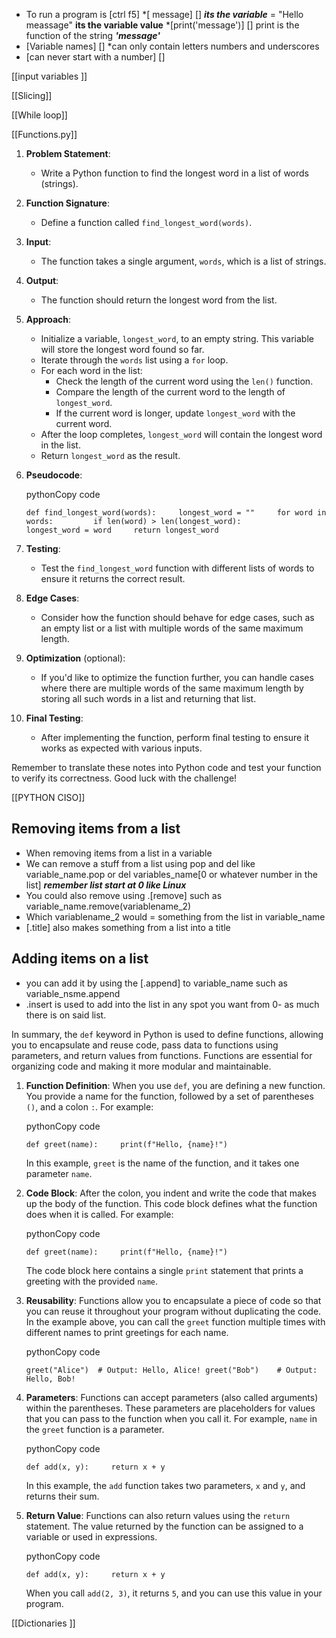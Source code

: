 * To run a program is [ctrl f5]
*[ message] [] ***its the variable*** = "Hello meassage" **its the variable value**
*[print('message')] [] print is the function of the string ***'message'***  
* [Variable names] [] *can only contain letters numbers and underscores 
* [can never start with a number] [] 

[[input variables ]]

[[Slicing]] 

[[While loop]]

[[Functions.py]]


1. **Problem Statement**:
    
    - Write a Python function to find the longest word in a list of words (strings).
2. **Function Signature**:
    
    - Define a function called `find_longest_word(words)`.
3. **Input**:
    
    - The function takes a single argument, `words`, which is a list of strings.
4. **Output**:
    
    - The function should return the longest word from the list.
5. **Approach**:
    
    - Initialize a variable, `longest_word`, to an empty string. This variable will store the longest word found so far.
    - Iterate through the `words` list using a `for` loop.
    - For each word in the list:
        - Check the length of the current word using the `len()` function.
        - Compare the length of the current word to the length of `longest_word`.
        - If the current word is longer, update `longest_word` with the current word.
    - After the loop completes, `longest_word` will contain the longest word in the list.
    - Return `longest_word` as the result.
6. **Pseudocode**:
    
    pythonCopy code
    
    `def find_longest_word(words):     longest_word = ""     for word in words:         if len(word) > len(longest_word):             longest_word = word     return longest_word`
    
7. **Testing**:
    
    - Test the `find_longest_word` function with different lists of words to ensure it returns the correct result.
8. **Edge Cases**:
    
    - Consider how the function should behave for edge cases, such as an empty list or a list with multiple words of the same maximum length.
9. **Optimization** (optional):
    
    - If you'd like to optimize the function further, you can handle cases where there are multiple words of the same maximum length by storing all such words in a list and returning that list.
10. **Final Testing**:
    
    - After implementing the function, perform final testing to ensure it works as expected with various inputs.

Remember to translate these notes into Python code and test your function to verify its correctness. Good luck with the challenge!

[[PYTHON CISO]]
## Removing items from a list 
- When removing items from a list in a variable 
- We can remove a stuff from a list using pop and del like variable_name.pop or del  variables_name[0 or whatever number in the list] ***remember list start at 0 like Linux***
- You could also remove using .[remove]  such as variable_name.remove(variablename_2)
- Which variablename_2 would = something  from the list in variable_name
- [.title] also makes something from a list into a title

## Adding items on a list
* you can add it by using the [.append] to variable_name such as variable_nsme.append
* .insert is used to add into the list in any spot you want from 0- as much there is on said list. 


In summary, the `def` keyword in Python is used to define functions, allowing you to encapsulate and reuse code, pass data to functions using parameters, and return values from functions. Functions are essential for organizing code and making it more modular and maintainable.

1. **Function Definition**: When you use `def`, you are defining a new function. You provide a name for the function, followed by a set of parentheses `()`, and a colon `:`. For example:
    
    pythonCopy code
    
    `def greet(name):     print(f"Hello, {name}!")`
    
    In this example, `greet` is the name of the function, and it takes one parameter `name`.
    
2. **Code Block**: After the colon, you indent and write the code that makes up the body of the function. This code block defines what the function does when it is called. For example:
    
    pythonCopy code
    
    `def greet(name):     print(f"Hello, {name}!")`
    
    The code block here contains a single `print` statement that prints a greeting with the provided `name`.
    
3. **Reusability**: Functions allow you to encapsulate a piece of code so that you can reuse it throughout your program without duplicating the code. In the example above, you can call the `greet` function multiple times with different names to print greetings for each name.
    
    pythonCopy code
    
    `greet("Alice")  # Output: Hello, Alice! greet("Bob")    # Output: Hello, Bob!`
    
4. **Parameters**: Functions can accept parameters (also called arguments) within the parentheses. These parameters are placeholders for values that you can pass to the function when you call it. For example, `name` in the `greet` function is a parameter.
    
    pythonCopy code
    
    `def add(x, y):     return x + y`
    
    In this example, the `add` function takes two parameters, `x` and `y`, and returns their sum.
    
5. **Return Value**: Functions can also return values using the `return` statement. The value returned by the function can be assigned to a variable or used in expressions.
    
    pythonCopy code
    
    `def add(x, y):     return x + y`
    
    When you call `add(2, 3)`, it returns `5`, and you can use this value in your program.


[[Dictionaries ]]